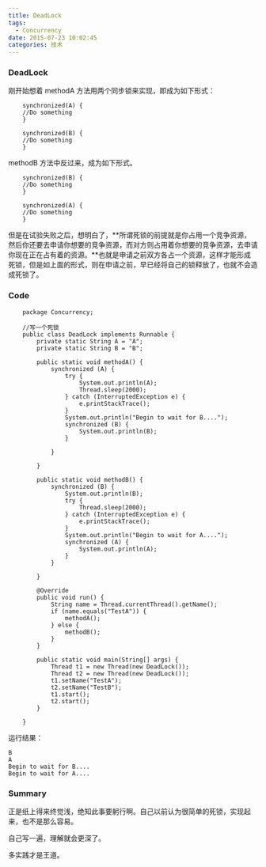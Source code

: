 ```yaml
---
title: DeadLock
tags:
  - Concurrency
date: 2015-07-23 10:02:45
categories: 技术
---
```


### DeadLock

刚开始想着 methodA 方法用两个同步锁来实现，即成为如下形式：

		synchronized(A) {
		//Do something
		}
		
		synchronized(B) {
		//Do something
		}

methodB 方法中反过来，成为如下形式。

		synchronized(B) {
		//Do something
		}
		
		synchronized(A) {
		//Do something
		}

但是在试验失败之后，想明白了，**所谓死锁的前提就是你占用一个竞争资源，然后你还要去申请你想要的竞争资源，而对方则占用着你想要的竞争资源，去申请你现在正在占有着的资源。**也就是申请之前双方各占一个资源，这样才能形成死锁，但是如上面的形式，则在申请之前，早已经将自己的锁释放了，也就不会造成死锁了。

### Code

		package Concurrency;
		
		//写一个死锁
		public class DeadLock implements Runnable {
			private static String A = "A";
			private static String B = "B";
		
			public static void methodA() {
				synchronized (A) {
					try {
						System.out.println(A);
						Thread.sleep(2000);
					} catch (InterruptedException e) {
						e.printStackTrace();
					}
					System.out.println("Begin to wait for B....");
					synchronized (B) {
						System.out.println(B);
					}
		
				}
		
			}
		
			public static void methodB() {
				synchronized (B) {
					System.out.println(B);
					try {
						Thread.sleep(2000);
					} catch (InterruptedException e) {
						e.printStackTrace();
					}
					System.out.println("Begin to wait for A....");
					synchronized (A) {
						System.out.println(A);
					}
				}
		
			}
		
			@Override
			public void run() {
				String name = Thread.currentThread().getName();
				if (name.equals("TestA")) {
					methodA();
				} else {
					methodB();
				}
			}
		
			public static void main(String[] args) {
				Thread t1 = new Thread(new DeadLock());
				Thread t2 = new Thread(new DeadLock());
				t1.setName("TestA");
				t2.setName("TestB");
				t1.start();
				t2.start();
			}
		
		}

运行结果：

	B
	A
	Begin to wait for B....
	Begin to wait for A....


### Summary

正是纸上得来终觉浅，绝知此事要躬行啊。自己以前认为很简单的死锁，实现起来，也不是那么容易。

自己写一遍，理解就会更深了。

多实践才是王道。